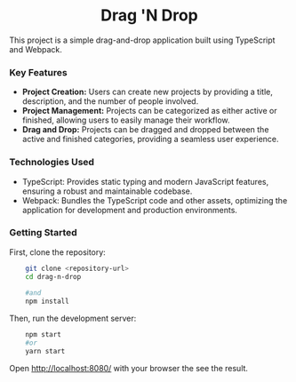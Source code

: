<div align='center'>

# Drag 'N Drop

</div>
This project is a simple drag-and-drop application built using TypeScript and Webpack.

### Key Features

- **Project Creation:** Users can create new projects by providing a title, description, and the number of people involved.
- **Project Management:** Projects can be categorized as either active or finished, allowing users to easily manage their workflow.
- **Drag and Drop:** Projects can be dragged and dropped between the active and finished categories, providing a seamless user experience.

### Technologies Used

- TypeScript: Provides static typing and modern JavaScript features, ensuring a robust and maintainable codebase.
- Webpack: Bundles the TypeScript code and other assets, optimizing the application for development and production environments.

### Getting Started
First, clone the repository:  
```bash
    git clone <repository-url>
    cd drag-n-drop
    
    #and
    npm install
``` 

Then, run the development server:
```bash
    npm start
    #or
    yarn start
```
Open [http://localhost:8080/](http://localhost:8080/) with your browser the see the result.
